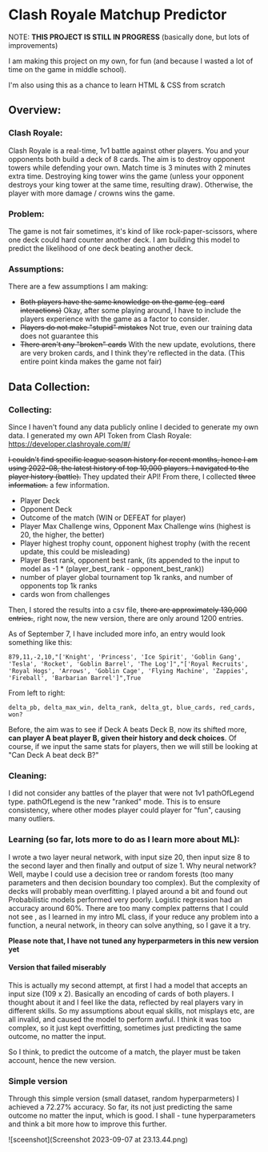 # Clash Royale Matchup Predictor
NOTE: **THIS PROJECT IS STILL IN PROGRESS**  (basically done, but lots of improvements)

I am making this project on my own, for fun (and because I wasted a lot of time on the game in middle school). 

I'm also using this as a chance to learn HTML & CSS from scratch 

## Overview:
### Clash Royale:
Clash Royale is a real-time, 1v1 battle against other players. You and your opponents both build a deck of 8 cards. 
The aim is to destroy opponent towers while defending your own. Match time is 3 minutes with 2 minutes extra time. 
Destroying king tower wins the game (unless your opponent destroys your king tower at the same time, resulting draw). 
Otherwise, the player with more damage / crowns wins the game.

### Problem:
The game is not fair sometimes, it's kind of like rock-paper-scissors, where one deck could hard counter another deck.
I am building this model to predict the likelihood of one deck beating another deck. 

### Assumptions:
There are a few assumptions I am making:
  - ~~Both players have the same knowledge on the game (eg. card interactions)~~ Okay, after some playing around, I have to include the players experience with the game as a factor to consider.
  - ~~Players do not make "stupid" mistakes~~ Not true, even our training data does not guarantee this
  - ~~There aren't any "broken" cards~~ With the new update, evolutions, there are very broken cards, and I think they're reflected in the data. (This entire point kinda makes the game not fair)


## Data Collection:
### Collecting:
Since I haven't found any data publicly online I decided to generate my own data.
I generated my own API Token from Clash Royale: https://developer.clashroyale.com/#/

~~I couldn't find specific league season history for recent months, hence I am using 2022-08, the latest history of top 10,000
players. I navigated to the player history (battle).~~ They updated their API!
From there, I collected ~~three information.~~ a few information.
- Player Deck
- Opponent Deck
- Outcome of the match (WIN or DEFEAT for player)
- Player Max Challenge wins, Opponent Max Challenge wins (highest is 20, the higher, the better)
- Player highest trophy count, opponent highest trophy (with the recent update, this could be misleading)
- Player Best rank, opponent best rank, (its appended to the input to model as -1 * (player_best_rank - opponent_best_rank))
- number of player global tournament top 1k ranks, and number of opponents top 1k ranks
- cards won from challenges

Then, I stored the results into a csv file, ~~there are approximately 130,000 entries.~~,
right now, the new version, there are only around 1200 entries.

As of September 7, I have included more info, an entry would look something like this:
```
879,11,-2,10,"['Knight', 'Princess', 'Ice Spirit', 'Goblin Gang', 'Tesla', 'Rocket', 'Goblin Barrel', 'The Log']","['Royal Recruits', 'Royal Hogs', 'Arrows', 'Goblin Cage', 'Flying Machine', 'Zappies', 'Fireball', 'Barbarian Barrel']",True
```
From left to right:
```
delta_pb, delta_max_win, delta_rank, delta_gt, blue_cards, red_cards, won?
```

Before, the aim was to see if Deck A beats Deck B, now its shifted more, **can player A beat player B, given their history and deck choices**. Of course, if we input the same stats for players, then we will still be looking at "Can Deck A beat deck B?"


### Cleaning:
I did not consider any battles of the player that were not 1v1 pathOfLegend type.
pathOfLegend is the new "ranked" mode. This is to ensure consistency, where other modes
player could player for "fun", causing many outliers. 

### Learning (so far, lots more to do as I learn more about ML):
I wrote a two layer neural network, with input size 20, then input size 8 to the second layer and then finally and output of size 1. 
Why neural network? Well, maybe I could use a decision tree or random forests (too many parameters and then decision boundary too complex). But the complexity of decks will probably mean overfitting. I played around a bit and found out Probabilistic models performed very poorly.
Logistic regression had an accuracy around 60%. There are too many complex patterns that I could not see
, as I learned in my intro ML class, if your reduce any problem into a function, a neural network, in theory
can solve anything, so I gave it a try. 

**Please note that, I have not tuned any hyperparmeters in this new version yet**

#### Version that failed miserably 
This is actually my second attempt, at first I had a model that accepts an input size (109 x 2). Basically an encoding of cards
of both players. I thought about it and I feel like the data, reflected by real players vary in different skills.
So my assumptions about equal skills, not misplays etc, are all invalid, and caused the model to perform awful.
I think it was too complex, so it just kept overfitting, sometimes just predicting the same outcome, no matter the input.

So I think, to predict the outcome of a match, the player must be taken account, hence the new version. 
### Simple version
Through this simple version (small dataset, random hyperparmeters) I achieved a 72.27% accuracy. 
So far, its not just predicting the same outcome no matter the input, which is good. I shall - tune hyperparameters and think a bit more
how to improve this further.

![sceenshot](Screenshot 2023-09-07 at 23.13.44.png)

